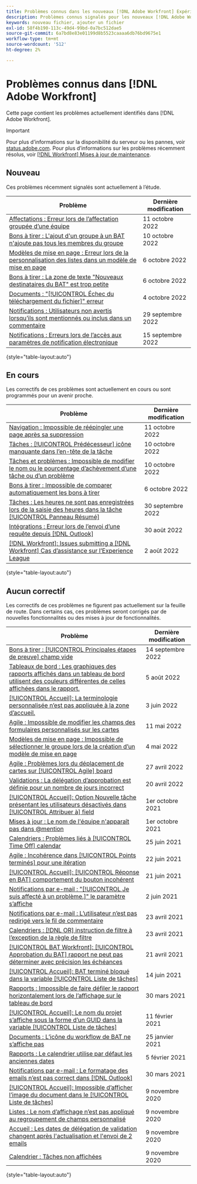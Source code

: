 ```yaml
---
title: Problèmes connus dans les nouveaux [!DNL Adobe Workfront] Expérience
description: Problèmes connus signalés pour les nouveaux [!DNL Adobe Workfront] Expérience
keywords: nouveau fichier, ajouter un fichier
exl-id: 58f4b190-113c-49d4-99bd-0a7bc512dae5
source-git-commit: 6a7bd8e83e01199d8b5523caaaa6db76bd9675e1
workflow-type: tm+mt
source-wordcount: '512'
ht-degree: 2%

---
```


# Problèmes connus dans [!DNL Adobe Workfront]

Cette page contient les problèmes actuellement identifiés dans [!DNL Adobe Workfront].

>[!IMPORTANT]
>
>Pour plus d’informations sur la disponibilité du serveur ou les pannes, voir [status.adobe.com](https://status.adobe.com). Pour plus d’informations sur les problèmes récemment résolus, voir [[!DNL Workfront] Mises à jour de maintenance](../maintenance/current-updates.md).

## Nouveau

Ces problèmes récemment signalés sont actuellement à l’étude.

| **Problème** | **Dernière modification** |
| -----------------------------------------------------------------| ----------------- |
| [Affectations : Erreur lors de l’affectation groupée d’une équipe](known-issues-workfront/wf-assignments-error-when-bulk-assigning-team.md) | 11 octobre 2022 |
| [Bons à tirer : L&#39;ajout d&#39;un groupe à un BAT n&#39;ajoute pas tous les membres du groupe](known-issues-workfront/wf-proofs-group-members-not-added.md) | 10 octobre 2022 |
| [Modèles de mise en page : Erreur lors de la personnalisation des listes dans un modèle de mise en page](known-issues-workfront/wf-layout-templates-error-lists-users.md) | 6 octobre 2022 |
| [Bons à tirer : La zone de texte &quot;Nouveaux destinataires du BAT&quot; est trop petite](known-issues-workfront/wf-proof-proof-share-recipient-box-too-small.md) | 6 octobre 2022 |
| [Documents : &quot;[!UICONTROL Échec du téléchargement du fichier]&quot; erreur](known-issues-workfront/wf-documents-failed-to-upload-file.md) | 4 octobre 2022 |
| [Notifications : Utilisateurs non avertis lorsqu’ils sont mentionnés ou inclus dans un commentaire](known-issues-workfront/wf-notif-users-not-receiving-email-or-inapp-notif.md) | 29 septembre 2022 |
| [Notifications : Erreurs lors de l’accès aux paramètres de notification électronique](known-issues-workfront/wf-notifications-preview-errors-with-options.md) | 15 septembre 2022 |

{style=&quot;table-layout:auto&quot;}


## En cours

Les correctifs de ces problèmes sont actuellement en cours ou sont programmés pour un avenir proche.

| **Problème** | **Dernière modification** |
| -----------------------------------------------------------------| ----------------- |
| [Navigation : Impossible de réépingler une page après sa suppression](known-issues-workfront/wf-navigation-undo-pin-does-not-replace-pin.md) | 11 octobre 2022 |
| [Tâches : [!UICONTROL Prédécesseur] icône manquante dans l’en-tête de la tâche](known-issues-workfront/wf-tasks-predecessor-icon-missing-from-header.md) | 10 octobre 2022 |
| [Tâches et problèmes : Impossible de modifier le nom ou le pourcentage d’achèvement d’une tâche ou d’un problème](known-issues-workfront/wf-tasks-issues-cannot-edit-name-percent.md) | 10 octobre 2022 |
| [Bons à tirer : Impossible de comparer automatiquement les bons à tirer](known-issues-workfront/wf-proofs-cannot-auto-compare.md) | 6 octobre 2022 |
| [Tâches : Les heures ne sont pas enregistrées lors de la saisie des heures dans la tâche [!UICONTROL Panneau Résumé]](known-issues-workfront/wf-hours-do-not-save-when-scrolling-summary-panel.md) | 30 septembre 2022 |
| [Intégrations : Erreur lors de l’envoi d’une requête depuis [!DNL Outlook] ](known-issues-workfront/wf-integrations-error-when-creating-request-from-outlook.md) | 30 août 2022 |
| [[!DNL Workfront]: Issues submitting a [!DNL Workfront] Cas d’assistance sur l’Experience League](known-issues-workfront/wf-support-issues-submitting-support-case.md) | 2 août 2022 |

{style=&quot;table-layout:auto&quot;}

## Aucun correctif

Les correctifs de ces problèmes ne figurent pas actuellement sur la feuille de route. Dans certains cas, ces problèmes seront corrigés par de nouvelles fonctionnalités ou des mises à jour de fonctionnalités.

| **Problème** | **Dernière modification** |
| -----------------------------------------------------------------| ----------------- |
| [Bons à tirer : [!UICONTROL Principales étapes de preuve] champ vide](known-issues-workfront/wf-documents-stages-do-not-populate-on-proof.md) | 14 septembre 2022 |
| [Tableaux de bord : Les graphiques des rapports affichés dans un tableau de bord utilisent des couleurs différentes de celles affichées dans le rapport.](known-issues-workfront/wf-dashboard-reports-wrong-color.md) | 5 août 2022 |
| [[!UICONTROL Accueil]: La terminologie personnalisée n’est pas appliquée à la zone d’accueil.](known-issues-workfront/wf-home-custom-term-not-applied-to-home.md) | 3 juin 2022 |
| [Agile : Impossible de modifier les champs des formulaires personnalisés sur les cartes](known-issues-workfront/wf-agile-cannot-edit-fields-custom-cards.md) | 11 mai 2022 |
| [Modèles de mise en page : Impossible de sélectionner le groupe lors de la création d’un modèle de mise en page](known-issues-workfront/wf-layout-templ-cannot-select-group.md) | 4 mai 2022 |
| [Agile : Problèmes lors du déplacement de cartes sur [!UICONTROL Agile] board](known-issues-workfront/wf-agile-issues-moving-cards.md) | 27 avril 2022 |
| [Validations : La délégation d’approbation est définie pour un nombre de jours incorrect](known-issues-workfront/wf-approval-delegation-incorrect-number-of-days.md) | 20 avril 2022 |
| [[!UICONTROL Accueil]: Option Nouvelle tâche présentant les utilisateurs désactivés dans [!UICONTROL Attribuer à] field](known-issues-workfront/wf-home-new-task-option-showing-deactivated-users.md) | 1er octobre 2021 |
| [Mises à jour : Le nom de l&#39;équipe n&#39;apparaît pas dans @mention](known-issues-workfront/wf-updates-team-name-not-in-mention.md) | 1er octobre 2021 |
| [Calendriers : Problèmes liés à [!UICONTROL Time Off] calendar](known-issues-workfront/wf-calendars-issue-time-off.md) | 25 juin 2021 |
| [Agile : Incohérence dans [!UICONTROL Points terminés] pour une itération](known-issues-workfront/wf-agile-discrepancy-in-completed-points.md) | 22 juin 2021 |
| [[!UICONTROL Accueil]: [!UICONTROL Réponse en BAT] comportement du bouton incohérent](known-issues-workfront-proof/reply-in-proof-button-behavior-is-inconsistent.md) | 21 juin 2021 |
| [Notifications par e-mail : &quot;[!UICONTROL Je suis affecté à un problème.]&quot; le paramètre s’affiche](known-issues-workfront/wf-email-notif-im-assigned-to-issue-displaying.md) | 2 juin 2021 |
| [Notifications par e-mail : L’utilisateur n’est pas redirigé vers le fil de commentaire](known-issues-workfront/wf-email-notif-user-not-directed-to-thread.md) | 23 avril 2021 |
| [Calendriers : [!DNL OR] instruction de filtre à l’exception de la règle de filtre](known-issues-workfront/wf-calendars-or-filter-statement.md) | 23 avril 2021 |
| [[!UICONTROL BAT Workfront]: [!UICONTROL Approbation du BAT] rapport ne peut pas déterminer avec précision les échéances](known-issues-workfront-proof/proof-approval-report-cant-accurately-determine-deadlines.md) | 21 avril 2021 |
| [[!UICONTROL Accueil]: BAT terminé bloqué dans la variable [!UICONTROL Liste de tâches]](known-issues-workfront-proof/completed-proofs-stuck-in-the-work-list.md) | 14 juin 2021 |
| [Rapports : Impossible de faire défiler le rapport horizontalement lors de l’affichage sur le tableau de bord](known-issues-workfront/wf-reports-cannot-scroll-horizontally.md) | 30 mars 2021 |
| [[!UICONTROL Accueil]: Le nom du projet s’affiche sous la forme d’un GUID dans la variable [!UICONTROL Liste de tâches]](known-issues-workfront/wf-home-project-name-shows-as-guid.md) | 11 février 2021 |
| [Documents : L’icône du workflow de BAT ne s’affiche pas](known-issues-workfront-proof/proof-workflow-icon-is-not-displaying.md) | 25 janvier 2021 |
| [Rapports : Le calendrier utilise par défaut les anciennes dates](known-issues-workfront/wf-reports-caledar-defaults-to-old-dates.md) | 5 février 2021 |
| [Notifications par e-mail : Le formatage des emails n’est pas correct dans [!DNL Outlook]](known-issues-workfront/wf-email-notif-not-formatting-in-outlook.md) | 30 mars 2021 |
| [[!UICONTROL Accueil]: Impossible d’afficher l’image du document dans le [!UICONTROL Liste de tâches]](known-issues-workfront/wf-home-unable-to-view-document-image.md) | 9 novembre 2020 |
| [Listes : Le nom d’affichage n’est pas appliqué au regroupement de champs personnalisé](known-issues-workfront/wf-lists-display-name-not-applied-to-grouping.md) | 9 novembre 2020 |
| [Accueil : Les dates de délégation de validation changent après l&#39;actualisation et l&#39;envoi de 2 emails](known-issues-workfront/wf-home-approval-delegation-dates-changing.md) | 9 novembre 2020 |
| [Calendrier : Tâches non affichées](known-issues-workfront/wf-calendar-tasks-not-displaying.md) | 9 novembre 2020 |

{style=&quot;table-layout:auto&quot;}

